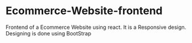 # Ecommerce-Website-frontend
Frontend of a Ecommerce Website using react.
It is a Responsive design.
Designing is done using BootStrap
